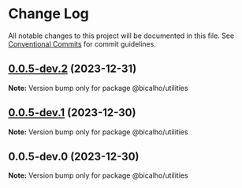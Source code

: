 # Change Log

All notable changes to this project will be documented in this file.
See [Conventional Commits](https://conventionalcommits.org) for commit guidelines.

## [0.0.5-dev.2](https://github.com/jacksonbicalho/bicalho/compare/@bicalho/utilities@0.0.5-dev.1...@bicalho/utilities@0.0.5-dev.2) (2023-12-31)

**Note:** Version bump only for package @bicalho/utilities

## [0.0.5-dev.1](https://github.com/jacksonbicalho/bicalho-monorepo/compare/@bicalho/utilities@0.0.5-dev.0...@bicalho/utilities@0.0.5-dev.1) (2023-12-30)

**Note:** Version bump only for package @bicalho/utilities

## 0.0.5-dev.0 (2023-12-30)

**Note:** Version bump only for package @bicalho/utilities
